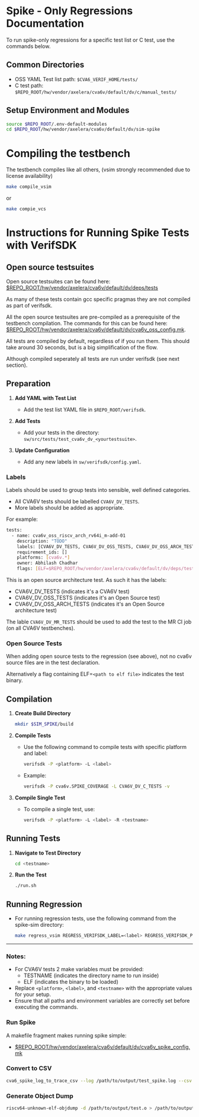 
# Spike - Only Regressions Documentation

To run spike-only regressions for a specific test list or C test, use the commands below.

## Common Directories

- OSS YAML Test list path: `$CVA6_VERIF_HOME/tests/`
- C test path: `$REPO_ROOT/hw/vendor/axelera/cva6v/default/dv/c/manual_tests/`

## Setup Environment and Modules

```sh
source $REPO_ROOT/.env-default-modules
cd $REPO_ROOT/hw/vendor/axelera/cva6v/default/dv/sim-spike
```

# Compiling the testbench

The testbench compiles like all others, (vsim strongly recommended due to license availability)

```sh
make compile_vsim
```

or

```sh
make compie_vcs
```

# Instructions for Running Spike Tests with VerifSDK

## Open source testsuites

Open source testsuites can be found here: [$REPO_ROOT/hw/vendor/axelera/cva6v/default/dv/deps/tests](../deps/tests)

As many of these tests contain gcc specific pragmas they are not compiled as part of verifsdk.

All the open source testsuites are pre-compiled as a prerequisite of the testbench compilation. The commands for this can be found here: [$REPO_ROOT/hw/vendor/axelera/cva6v/default/dv/cva6v_oss_config.mk](../cva6v_oss_config.mk).

All tests are compiled by default, regardless of if you run them. This should take around 30 seconds, but is a big simplification of the flow.

Although compiled seperately all tests are run under verifsdk (see next section).

## Preparation

1. **Add YAML with Test List**
   - Add the test list YAML file in `$REPO_ROOT/verifsdk`.

2. **Add Tests**
   - Add your tests in the directory: `sw/src/tests/test_cva6v_dv_<yourtestsuite>`.

3. **Update Configuration**
   - Add any new labels in `sw/verifsdk/config.yaml`.

### Labels

Labels should be used to group tests into sensible, well defined categories.

- All CVA6V tests should be labelled `CVA6V_DV_TESTS`.
- More labels should be added as appropriate.

For example:
```sh
tests:
  - name: cva6v_oss_riscv_arch_rv64i_m-add-01
    description: "TODO"
    labels: [CVA6V_DV_TESTS, CVA6V_DV_OSS_TESTS, CVA6V_DV_OSS_ARCH_TESTS]
    requirement_ids: []
    platforms: [cva6v.*]
    owner: Abhilash Chadhar
    flags: [ELF=$REPO_ROOT/hw/vendor/axelera/cva6v/default/dv/deps/tests/build/riscv-arch-test/riscv-test-suite/rv64i_m/I/src/add-01]
```

This is an open source architecture test. As such it has the labels:
- CVA6V_DV_TESTS (indicates it's a CVA6V test)
- CVA6V_DV_OSS_TESTS (indicates it's an Open Source test)
- CVA6V_DV_OSS_ARCH_TESTS (indicates it's an Open Source architecture test)

The lable `CVA6V_DV_MR_TESTS` should be used to add the test to the MR CI job (on all CVA6V testbenches).

### Open Source Tests

When adding open source tests to the regression (see above), not no cva6v source files are in the test declaration.

Alternatively a flag containing ELF=`<path to elf file>` indicates the test binary.

## Compilation

1. **Create Build Directory**
   ```sh
   mkdir $SIM_SPIKE/build
   ```

2. **Compile Tests**
   - Use the following command to compile tests with specific platform and label:
     ```sh
     verifsdk -P <platform> -L <label>
     ```
   - Example:
     ```sh
     verifsdk -P cva6v.SPIKE_COVERAGE -L CVA6V_DV_C_TESTS -v
     ```

3. **Compile Single Test**
   - To compile a single test, use:
     ```sh
     verifsdk -P <platform> -L <label> -R <testname>
     ```

## Running Tests

1. **Navigate to Test Directory**
   ```sh
   cd <testname>
   ```

2. **Run the Test**
   ```sh
   ./run.sh
   ```

## Running Regression

- For running regression tests, use the following command from the spike-sim directory:
  ```sh
  make regress_vsim REGRESS_VERIFSDK_LABEL=<label> REGRESS_VERIFSDK_PLATFORM=<platform>
  ```

---

### Notes:
- For CVA6V tests 2 make variables must be provided:
   - TESTNAME (indicates the directory name to run inside)
   - ELF (indicates the binary to be loaded)
- Replace `<platform>`, `<label>`, and `<testname>` with the appropriate values for your setup.
- Ensure that all paths and environment variables are correctly set before executing the commands.

### Run Spike

A makefile fragment makes running spike simple:
- [$REPO_ROOT/hw/vendor/axelera/cva6v/default/dv/cva6v_spike_config.mk](../cva6v_spike_config.mk)

### Convert to CSV

```bash
cva6_spike_log_to_trace_csv --log /path/to/output/test_spike.log --csv /path/to/output/test_spike.csv
```

### Generate Object Dump

```bash
riscv64-unknown-elf-objdump -d /path/to/output/test.o > /path/to/output/test.S
```
